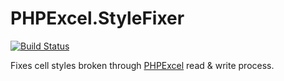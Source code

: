 # PHPExcel.StyleFixer
[![Build Status](https://travis-ci.org/77web/PHPExcelFixer.StyleFixer.svg)](https://travis-ci.org/77web/PHPExcelFixer.StyleFixer)

Fixes cell styles broken through [PHPExcel](https://github.com/phpoffice/phpexcel) read & write process.

